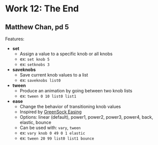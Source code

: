 # Work 12: The End
## Matthew Chan, pd 5

Features:
- **set**
    - Assign a value to a specific knob or all knobs
    - ex: `set knob 5`
    - ex: `setknobs 3`
- **saveknobs**
    - Save current knob values to a list
    - ex: `saveknobs list0`
- **tween**
    - Produce an animation by going between two knob lists
    - ex: `tween 0 10 list0 list1`
- **ease**
    - Change the behavior of transitioning knob values
    - Inspired by [GreenSock Easing](https://greensock.com/docs/v3/Eases)
    - Options: linear (default), power1, power2, power3, power4, back, elastic, bounce
    - Can be used with: `vary`, `tween`
    - ex: `vary knob 0 49 0 1 elastic`
    - ex: `tween 20 99 list0 list1 bounce`
